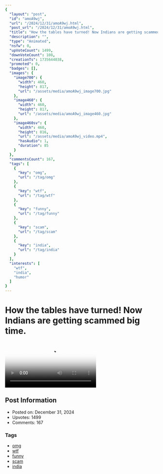 ```yaml
---
{
  "layout": "post",
  "id": "amoA9wj",
  "url": "/2024/12/31/amoA9wj.html",
  "post_url": "/2024/12/31/amoA9wj.html",
  "title": "How the tables have turned! Now Indians are getting scammed big time.",
  "description": "",
  "type": "Animated",
  "nsfw": 0,
  "upVoteCount": 1499,
  "downVoteCount": 108,
  "creationTs": 1735644038,
  "promoted": 0,
  "badges": [],
  "images": {
    "image700": {
      "width": 460,
      "height": 817,
      "url": "/assets/media/amoA9wj_image700.jpg"
    },
    "image460": {
      "width": 460,
      "height": 817,
      "url": "/assets/media/amoA9wj_image460.jpg"
    },
    "image460sv": {
      "width": 460,
      "height": 816,
      "url": "/assets/media/amoA9wj_video.mp4",
      "hasAudio": 1,
      "duration": 85
    }
  },
  "commentsCount": 167,
  "tags": [
    {
      "key": "omg",
      "url": "/tag/omg"
    },
    {
      "key": "wtf",
      "url": "/tag/wtf"
    },
    {
      "key": "funny",
      "url": "/tag/funny"
    },
    {
      "key": "scam",
      "url": "/tag/scam"
    },
    {
      "key": "india",
      "url": "/tag/india"
    }
  ],
  "interests": [
    "wtf",
    "india",
    "humor"
  ]
}
---
```


# How the tables have turned! Now Indians are getting scammed big time.

<video controls playsinline loop poster="/assets/media/amoA9wj_image460.jpg">
  <source src="/assets/media/amoA9wj_video.mp4" type="video/mp4">
  Your browser does not support the video tag.
</video>

## Post Information

- Posted on: December 31, 2024
- Upvotes: 1499
- Comments: 167

### Tags

- [omg](/tag/omg)
- [wtf](/tag/wtf)
- [funny](/tag/funny)
- [scam](/tag/scam)
- [india](/tag/india)
